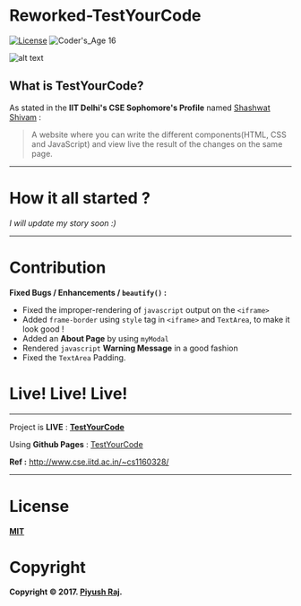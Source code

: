 # Reworked-TestYourCode 
[![License](https://poser.pugx.org/laravel/framework/license.svg)](https://github.com/0x48piraj/TestYourCode/blob/master/LICENSE)
![Coder's_Age 16](https://img.shields.io/badge/Coder's_Age-16-brightgreen.svg)

![alt text](https://www.webdevelopersnotes.com/wp-content/uploads/advantages-and-disadvantages-of-wysiwyg-html-editors.png)
## What is TestYourCode?

As stated in the **IIT Delhi's CSE Sophomore's Profile** named [Shashwat Shivam](http://www.cse.iitd.ac.in/~cs1160328/) :
> A website where you can write the different components(HTML, CSS and JavaScript) and view live the result of the changes on the same page.
---

# How it all started ?
*I will update my story soon :)*

---


# Contribution

**Fixed Bugs / Enhancements / `beautify()` :**

* Fixed the improper-rendering of `javascript` output on the `<iframe>`
* Added `frame-border` using `style` tag in `<iframe>` and `TextArea`, to make it look good !
* Added an **About Page** by using `myModal`
* Rendered `javascript` **Warning Message** in a good fashion
* Fixed the `TextArea` Padding.


# Live! Live! Live!

---

Project is **LIVE** : **[TestYourCode](http://shashwat.site11.com/TestYourCodeLive/TestYourCode.html)**

Using **Github Pages** : [TestYourCode](https://0x48piraj.github.io/TestYourCode/)

**Ref :** http://www.cse.iitd.ac.in/~cs1160328/

---

# License
**[MIT](https://opensource.org/licenses/MIT)**

# Copyright
**Copyright © 2017. [Piyush Raj](https://github.com/0x48piraj).**
